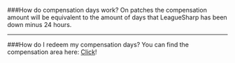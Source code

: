 ###How do compensation days work?
On patches the compensation amount will be equivalent to the amount of days that LeagueSharp has been down minus 24 hours.

----------

###How do I redeem my compensation days?
You can find the compensation area here: [Click](https://www.joduska.me/forum/index.php?app=core&module=usercp&tab=compensation)!

